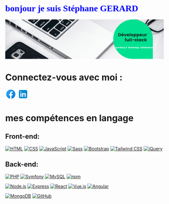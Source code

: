 
# <span style="color:blue; font-family:verdana;">bonjour je suis Stéphane GERARD</span>

<img src="https://github.com/Gerard41330/Stephane-GERARD/blob/main/Developpeur-full-stack.png">

# Connectez-vous avec moi :
<a href="https://www.facebook.com/stephanegerard27130/" target="_blank"><img src="https://github.com/Gerard41330/Stephane-GERARD/blob/main/facebook.png" width="35" height="35" alt="Facebook"></a>
<a href="https://www.linkedin.com/in/stephane-gerard/" target="_blank"><img src="https://github.com/Gerard41330/Stephane-GERARD/blob/main/linkedin.png" width="35" height="35" alt="Linkedin"></a>


#  mes compétences en langage

## Front-end:

[![HTML](https://img.shields.io/badge/HTML-5-orange?logo=html5&style=flat-square)](https://www.w3.org/html/)
[![CSS](https://img.shields.io/badge/CSS-3-blue?logo=css3&style=flat-square)](https://www.w3.org/Style/CSS/Overview.en.html)
[![JavaScript](https://img.shields.io/badge/JavaScript-ES6-yellow?logo=javascript&style=flat-square)](https://developer.mozilla.org/en-US/docs/Web/JavaScript)
[![Sass](https://img.shields.io/badge/Sass-Latest-pink?logo=sass&style=flat-square)](https://sass-lang.com/)
[![Bootstrap](https://img.shields.io/badge/Bootstrap-4.6.0-563d7c?logo=bootstrap&style=flat-square)](https://getbootstrap.com/)
[![Tailwind CSS](https://img.shields.io/badge/Tailwind%20CSS-2.2.19-38b2ac?logo=tailwind-css&style=flat-square)](https://tailwindcss.com/)
[![jQuery](https://img.shields.io/badge/jQuery-3.6.0-0769ad?logo=jquery&style=flat-square)](https://jquery.com/)

## Back-end:

[![PHP](https://img.shields.io/badge/PHP-8.2%2B-blueviolet?logo=php&style=flat-square)](https://www.php.net/)
[![Symfony](https://img.shields.io/badge/Symfony-6.0-000000?logo=symfony&style=flat-square)](https://symfony.com/)
[![MySQL](https://img.shields.io/badge/MySQL-Latest-blue?logo=mysql&style=flat-square)](https://www.mysql.com/)
[![npm](https://img.shields.io/badge/npm-Latest-red?logo=npm&style=flat-square)](https://www.npmjs.com/)


[![Node.js](https://img.shields.io/badge/Node.js-LTS-green?logo=node.js&style=flat-square)](https://nodejs.org/)
[![Express](https://img.shields.io/badge/Express-4-lightgrey?logo=express&style=flat-square)](https://expressjs.com/)
[![React](https://img.shields.io/badge/React-Latest-blue?logo=react&style=flat-square)](https://reactjs.org/)
[![Vue.js](https://img.shields.io/badge/Vue.js-2-brightgreen?logo=vue.js&style=flat-square)](https://vuejs.org/)
[![Angular](https://img.shields.io/badge/Angular-12-red?logo=angular&style=flat-square)](https://angular.io/)

[![MongoDB](https://img.shields.io/badge/MongoDB-Latest-green?logo=mongodb&style=flat-square)](https://www.mongodb.com/)
[![GitHub](https://img.shields.io/badge/GitHub-Profile-lightgrey?logo=github&style=flat-square)](https://github.com/yourusername)




